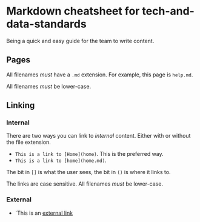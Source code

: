 # Markdown cheatsheet for tech-and-data-standards

Being a quick and easy guide for the team to write content.

## Pages

All filenames *must* have a `.md` extension.  For example, this page is `help.md`.

All filenames *must* be lower-case.

## Linking

### Internal

There are two ways you can link to *internal* content.  Either with or without the file extension.

* `This is a link to [Home](home)`.  This is the preferred way.
* `This is a link to [home](home.md)`.

The bit in `[]` is what the user sees, the bit in `()` is where it links to.

The links are case sensitive.  All filenames *must* be lower-case.

### External

* `This is an [external link](https://example.com/)
